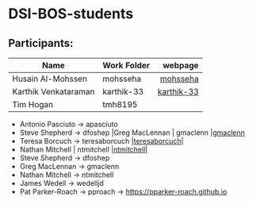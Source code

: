 # DSI-BOS-students


## Participants:
|Name                 | Work Folder | webpage                                  |
|---------------------|-------------|--------------------------------------:   |
|Husain Al-Mohssen    | mohsseha    |[mohsseha](https://mohsseha.github.io)    |
|Karthik Venkataraman | karthik-33  |[karthik-33](https://karthik-33.github.io)|
| Tim Hogan           | tmh8195     | |
- Antonio Pasciuto -> apasciuto
- Steve Shepherd -> dfoshep
|Greg MacLennan       | gmaclenn    |[gmaclenn](https://gmaclenn.github.io)
- Teresa Borcuch -> teresaborcuch |[teresaborcuch](https://teresaborcuch.github.io)|
- Nathan Mitchell   | ntmitchell  |[ntmitchell](https://ntmitchell.github.io)|
- Steve Shepherd -> dfoshep
- Greg MacLennan -> gmaclenn
- Nathan Mitchell -> ntmitchell
- James Wedell -> wedelljd
- Pat Parker-Roach -> pproach -> https://pparker-roach.github.io
